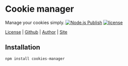 # Cookie manager 
Manage your cookies simply. [![Node.js Publish](https://github.com/Sukaato/cookies-manager/actions/workflows/npm-publish.yml/badge.svg)](https://github.com/Sukaato/cookies-manager/actions/workflows/npm-publish.yml) [![license][img-license]](link-license)

[License][link-license] |
[Github][link-repo] |
[Author][link-author] |
[Site][link-site]

## Installation
```bash
npm install cookies-manager
```


<!-- The links! -->
[link-license]: https://github.com/Sukaato/cookies-manager/blob/master/LICENSE
[link-repo]: https://github.com/Sukaato/cookies-manager
[link-author]: https://github.com/Sukaato
[link-site]: https://sukaato.github.io/
[link-contrib]: https://github.com/Sukaato/cookies-manager/blob/master/CONTRIBUTING.md

[img-version]: https://img.shields.io/badge/ver.-pre%20relase%200.0.5-blue
[img-license]: https://img.shields.io/npm/l/minecraft-lib.svg
